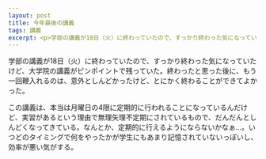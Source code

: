 ```yaml
---
layout: post
title: 今年最後の講義
tags: 講義
excerpt: <p>学部の講義が18日（火）に終わっていたので、すっかり終わった気になっていたけど、大学院の講義がピンポイントで残っていた。終わったと思った後に、もう一回鞭入れるのは、意外としんどかったけど、とにかく終わることができてよかった。</p>
---
```


学部の講義が18日（火）に終わっていたので、すっかり終わった気になっていたけど、大学院の講義がピンポイントで残っていた。終わったと思った後に、もう一回鞭入れるのは、意外としんどかったけど、とにかく終わることができてよかった。

この講義は、本当は月曜日の4限に定期的に行われることになっているんだけど、実習があるという理由で無理矢理不定期にされているもので、だんだんとしんどくなってきている。なんとか、定期的に行えるようにならないかなぁ…。いつどのタイミングで何をやったかが学生にもあまり記憶されていないっぽいし、効率が悪い気がする。
